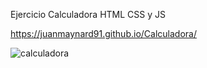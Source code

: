 Ejercicio Calculadora HTML CSS y JS

https://juanmaynard91.github.io/Calculadora/

![calculadora](https://user-images.githubusercontent.com/74424452/121132033-ffafc380-c806-11eb-8f70-a92c7c7167ab.png)
